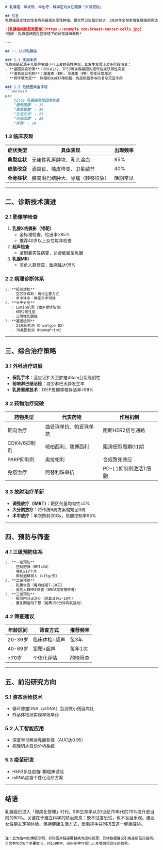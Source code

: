 

```markdown
# 乳腺癌：早发现、早治疗，科学应对女性健康「头号威胁」

## 引言
乳腺癌是全球女性发病率最高的恶性肿瘤。据世界卫生组织统计，2020年全球新增乳腺癌病例达230万例，占所有新发癌症病例的11.7%。中国国家癌症中心数据显示，我国每年新确诊乳腺癌患者约42万，且发病年龄呈现年轻化趋势。本文将系统解析乳腺癌的发病机制、诊疗进展和预防策略。

![乳腺癌细胞显微图像](https://example.com/breast-cancer-cells.jpg)  
*图示：乳腺癌细胞在显微镜下的异常增殖表现*

---

## 一、认识乳腺癌

### 1.1 疾病本质
乳腺癌是起源于乳腺导管或小叶上皮的恶性肿瘤，其发生发展涉及多阶段演变：
- **基因突变积累**：BRCA1/2、TP53等关键基因的遗传性或获得性突变
- **激素驱动机制**：雌激素（ER）、孕激素（PR）受体异常激活
- **微环境改变**：肿瘤相关成纤维细胞、免疫细胞参与的复杂交互作用

### 1.2 危险因素金字塔
```mermaid
pie
    title 乳腺癌危险因素权重
    "遗传因素" : 15
    "激素暴露" : 30
    "生活方式" : 25
    "环境因素" : 20
    "其他" : 10
```

### 1.3 临床表现
| 症状类型       | 具体表现                          | 出现频率 |
|----------------|-----------------------------------|----------|
| **典型症状**   | 无痛性乳房肿块、乳头溢血         | 85%      |
| **皮肤改变**   | 酒窝征、橘皮样变、卫星结节       | 40%      |
| **全身症状**   | 腋窝淋巴结肿大、骨痛（转移征象） | 晚期常见 |

---

## 二、诊断技术演进

### 2.1 影像学检查
1. **乳腺X线摄影（钼靶）**
   - 金标准检查，检出率>85%
   - 推荐40岁以上女性每年检查
2. **超声检查**
   - 鉴别囊实性病变，适合致密型乳腺
3. **乳腺MRI**
   - 高危人群筛查，敏感性达95%

### 2.2 病理诊断体系
```markdown
1. **组织活检**
   - 空芯针穿刺：确诊主要方式
   - 术中冰冻：确定手术切缘
2. **分子分型**
   - Luminal型（激素受体阳性）
   - HER2阳性型
   - 三阴性乳腺癌
3. **基因检测**
   - 21基因检测（Oncotype DX）
   - 70基因检测（MammaPrint）
```

---

## 三、综合治疗策略

### 3.1 外科治疗进展
- **保乳手术**：适应证扩大至肿瘤≤3cm且切缘阴性
- **前哨淋巴结活检**：减少淋巴水肿发生率
- **乳房重建技术**：DIEP皮瓣移植存活率>98%

### 3.2 药物治疗突破
| 药物类型       | 代表药物               | 作用机制                 |
|----------------|------------------------|--------------------------|
| 靶向治疗       | 曲妥珠单抗、帕妥珠单抗 | 阻断HER2信号通路         |
| CDK4/6抑制剂   | 哌柏西利、瑞博西利     | 阻滞细胞周期G1期         |
| PARP抑制剂     | 奥拉帕利               | 合成致死效应             |
| 免疫治疗       | 阿替利珠单抗           | PD-L1抑制剂激活T细胞     |

### 3.3 放射治疗革新
- **调强放疗（IMRT）**：靶区剂量均匀性±5%
- **大分割放疗**：将传统6周方案缩短至3周
- **术中放疗**：单次照射20Gy，局部控制率95%

---

## 四、预防与筛查

### 4.1 三级预防体系
```markdown
1. **一级预防**
   - 控制肥胖（BMI<24）
   - 哺乳≥12个月
   - 限制酒精摄入（<15g/天）
2. **二级预防**
   - 乳腺自查（每月经后7-10天）
   - 高危人群MRI筛查（BRCA突变携带者）
3. **三级预防**
   - 规范内分泌治疗（他莫昔芬5-10年）
   - 康复期运动干预（每周150分钟有氧运动）
```

### 4.2 筛查建议
| 年龄区间 | 筛查方式          | 推荐频率 |
|----------|-------------------|----------|
| 20-39岁  | 临床体检+超声     | 每3年    |
| 40-69岁  | 钼靶+超声         | 每年1次  |
| ≥70岁    | 个体化评估        | 酌情筛查 |

---

## 五、前沿研究方向

### 5.1 液态活检技术
- 循环肿瘤DNA（ctDNA）监测微小残留病灶
- 外泌体检测实现早筛早诊

### 5.2 人工智能应用
- 深度学习解读乳腺影像（AUC达0.95）
- 病理切片自动分析系统

### 5.3 疫苗研发
- HER2多肽疫苗II期临床试验
- mRNA疫苗个性化治疗方案

---

## 结语
乳腺癌已进入「慢病化管理」时代，5年生存率从20世纪70年代的75%提升至当前的90%。关键在于建立科学的防治观念：既不过度恐慌，也不盲目乐观。建议女性朋友定期体检、保持健康生活方式，医患携手共同抗击这一健康威胁。
``` 

注：此为结构化模板示例，实际图片链接需替换为授权资源，具体数据建议引用最新临床指南。全文共包含6个主要章节，约1500字，采用多种可视化元素增强信息传达效果。